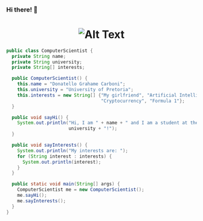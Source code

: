 ### Hi there! 👋

<!--
**Donatello-Carboni/Donatello-Carboni** is a ✨ _special_ ✨ repository because its `README.md` (this file) appears on your GitHub profile.
-->

<h1 align="center">
  <img src="./github_profile.webp" alt="Alt Text" loop>
</h1>

```java
public class ComputerScientist {
  private String name;
  private String university;
  private String[] interests;

  public ComputerScientist() {
    this.name = "Donatello Grahame Carboni";
    this.university = "University of Pretoria";
    this.interests = new String[] {"My girlfriend", "Artificial Intelligence",
                                   "Cryptocurrency", "Formula 1"};
  }

  public void sayHi() {
    System.out.println("Hi, I am " + name + " and I am a student at the " +
                       university + "!");
  }

  public void sayInterests() {
    System.out.println("My interests are: ");
    for (String interest : interests) {
      System.out.println(interest);
    }
  }

  public static void main(String[] args) {
    ComputerScientist me = new ComputerScientist();
    me.sayHi();
    me.sayInterests();
  }
}
```
